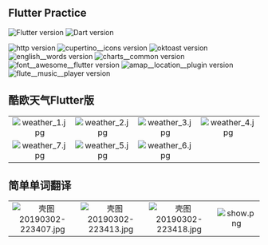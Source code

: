 ## Flutter Practice

![Flutter version](https://img.shields.io/badge/flutter-1.0.0-orange.svg)
![Dart version](https://img.shields.io/badge/dart-2.1.0-orange.svg)

![http version](https://img.shields.io/badge/http-0.12.0-green.svg)
![cupertino__icons version](https://img.shields.io/badge/cupertino__icons-0.1.2-green.svg)
![oktoast version](https://img.shields.io/badge/oktoast-2.0.0-green.svg)
![english__words version](https://img.shields.io/badge/english__words-3.1.3-green.svg)
![charts__common version](https://img.shields.io/badge/charts__common-0.5.0-green.svg)
![font__awesome__flutter version](https://img.shields.io/badge/font__awesome__flutter-8.4.0-green.svg)
![amap__location__plugin version](https://img.shields.io/badge/amap__location__plugin-0.2.0-green.svg)
![flute__music__player version](https://img.shields.io/badge/flute__music__player-0.0.6-green.svg)

## 酷欧天气Flutter版

|||||
|:--:|:--:|:--:|:--:|
|![weather_1.jpg](https://upload-images.jianshu.io/upload_images/9140378-cb27eb6eac80b9c6.jpg?imageMogr2/auto-orient/strip%7CimageView2/2/w/240)|![weather_2.jpg](https://upload-images.jianshu.io/upload_images/9140378-c76719eb3fb9ec5c.jpg?imageMogr2/auto-orient/strip%7CimageView2/2/w/240)|![weather_3.jpg](https://upload-images.jianshu.io/upload_images/9140378-9f54bb816bfa44c5.jpg?imageMogr2/auto-orient/strip%7CimageView2/2/w/240)|![weather_4.jpg](https://upload-images.jianshu.io/upload_images/9140378-a795b2c58915602c.jpg?imageMogr2/auto-orient/strip%7CimageView2/2/w/240)|
|![weather_7.jpg](https://upload-images.jianshu.io/upload_images/9140378-076f837ed184c86c.jpg?imageMogr2/auto-orient/strip%7CimageView2/2/w/240)|![weather_5.jpg](https://upload-images.jianshu.io/upload_images/9140378-250210ce6685ae52.jpg?imageMogr2/auto-orient/strip%7CimageView2/2/w/240)|![weather_6.jpg](https://upload-images.jianshu.io/upload_images/9140378-a24a9cdc8c0c8694.jpg?imageMogr2/auto-orient/strip%7CimageView2/2/w/240)||

## 简单单词翻译

|||||
|:--:|:--:|:--:|:--:|
|![壳图20190302-223407.jpg](https://upload-images.jianshu.io/upload_images/9140378-4f3eda1358453f67.jpg?imageMogr2/auto-orient/strip%7CimageView2/2/w/240)|![壳图20190302-223413.jpg](https://upload-images.jianshu.io/upload_images/9140378-d2e5620d1cd37060.jpg?imageMogr2/auto-orient/strip%7CimageView2/2/w/240)|![壳图20190302-223418.jpg](https://upload-images.jianshu.io/upload_images/9140378-7c64ea090cce5e2c.jpg?imageMogr2/auto-orient/strip%7CimageView2/2/w/240)|![show.png](https://upload-images.jianshu.io/upload_images/9140378-b295a02cdde492bb.png?imageMogr2/auto-orient/strip%7CimageView2/2/w/240)|
